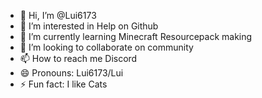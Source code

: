 - 👋 Hi, I’m @Lui6173
- 👀 I’m interested in Help on Github
- 🌱 I’m currently learning Minecraft Resourcepack making
- 💞️ I’m looking to collaborate on community
- 📫 How to reach me Discord
- 😄 Pronouns: Lui6173/Lui
- ⚡ Fun fact: I like Cats

<!---
Lui6173/Lui6173 is a ✨ special ✨ repository because its `README.md` (this file) appears on your GitHub profile.
You can click the Preview link to take a look at your changes.
--->
